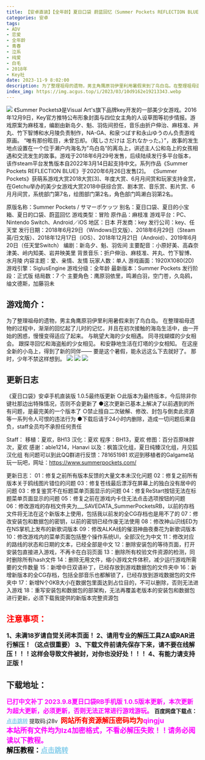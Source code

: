 ```yaml
---
title: 【安卓直装】【全年龄】夏日口袋 蔚蓝回忆（Summer Pockets REFLECTION BLUE）V1.05
categories: 安卓
tags:
- ADV
- 恋爱
- 全年龄
- 青春
- 泣系
- 纯爱
- 白毛
- 2018年
- Key社
date: 2023-11-9 8:02:00
description: 为了整理祖母的遗物，男主角鹰原羽伊里利用暑假来到了鸟白岛。在整理祖母遗物的过程中，渐渐的回忆起了儿时的记忆，并且在初次接触的海岛生活中，由一开始的困惑，慢慢变得适应了起来。与眺望大海的少女相遇。同寻找蝴蝶的少女相会。
index_img: https://img.acgus.top/i/2023/03/10d9162e19213343.webp
---
```

![](https://img.acgus.top/i/2023/03/10d9162e19213343.webp)
《Summer Pockets》是Visual Art's旗下品牌key开发的一部美少女游戏。2016年12月9日，Key官方推特公布形象封面与四位女主角的人设草图等初步情报。游戏原案为麻枝准，编剧由新岛夕、魁、羽佐间担任，音乐由折户伸治、麻枝准、丼丸、竹下智博和水月陵负责制作，NA-GA、和泉つばす和永山ゆうのん负责游戏原画。
“唯有那份眩目，未曾忘却。（眩しさだけは 忘れなかった。）”，故事的发生地点设置在一个位于濑户内海名为”鸟白岛“的离岛上，讲述主人公和岛上的女孩相遇和交流发生的故事。游戏于2018年6月29号发售，后续陆续发行多平台版本，该作steam平台发售版本自2022年3月14日起支持中文。系列作品《Summer Pockets REFLECTION BLUE》于2020年6月26日发售[2]。
《Summer Pockets》获萌系游戏大赏2018大赏[3]、年度大赏、6月月间赏和玩家支持金赏，在Getchu举办的美少女游戏大赏2018中获综合赏、剧本赏、音乐赏、影片赏、6月月间赏，系统部门第7名，绘图部门第2名，角色部门鸣濑白羽第2名。

原版名称：Summer Pockets / サマーポケッツ
别名：夏日口袋、夏日的小宝箱、夏日的口袋、蔚蓝回忆
游戏类型：冒险
原作品：麻枝准
游戏平台：PC、Nintendo Switch、Android／iOS
地区：日本
开发商：key
发行公司：key、任天堂
发行日期：2018年6月29日（Windows日文版）、2018年6月29日（Steam英/日文版）、2018年12月17日（iOS）、2018年12月21日（Android）、2019年6月20日（任天堂Switch）
编剧：新岛夕、魁、羽佐间
主要配音：小原好美、高森奈津美、岭内知美、岩井映美里
背景音乐：折户伸治、麻枝准、丼丸、竹下智博、水月陵
内容主题：爱、亲情、友情
玩家人数：单人
游戏画面：1920X1080(2D)
游戏引擎：SiglusEngine
游戏分级：全年龄
最新版本：Summer Pockets
发行阶段：正式版
结局数：7 个
主要角色：鹰原羽依里，鸣濑白羽，空门苍，久岛鸥，䌷文德斯，加藤羽未

## 游戏简介：
为了整理祖母的遗物，男主角鹰原羽伊里利用暑假来到了鸟白岛。
在整理祖母遗物的过程中，渐渐的回忆起了儿时的记忆，并且在初次接触的海岛生活中，由一开始的困惑，慢慢变得适应了起来。
与眺望大海的少女相遇。
同寻找蝴蝶的少女相会。
跟探寻回忆和海盗船的少女相见。
和安静地生活在灯塔的少女相知。
在这座全新的小岛上，得到了新的同伴——
要是这个暑假，能永远这么下去就好了。
那时，少年不禁这样想到。
![](https://img.acgus.top/i/2023/03/1eb190a4ad213351.webp)
![](https://img.acgus.top/i/2023/03/435964550b213349.webp)
![](https://img.acgus.top/i/2023/03/e55e6f0dd7213346.webp)
## 更新日志
《夏日口袋》安卓手机直装版 1.0.5最终版更新
○此版本为最终版本，今后除非你键社那边出特殊情况，否则不会更新了
●这次更新已基本上解决了以前遇到的所有问题，是最完美的一个版本了
○禁止擅自二次破解、修改、封包与倒卖此资源等一系列令人可恨的违法行为
●下载后请于24小时内删除，造成一切问题后果自负，staff全员均不承担任何责任

Staff：
移植：夏欢，BH13
汉化：夏欢
程序：BH13，夏欢
修图：百分百原味胖次，夏欢
感谢：able1214，Hanavi
以及：枫笛汉化组，夏日纯臻汉化组，月见狐汉化组
有问题可以到此QQ群进行反馈：781651981
欢迎到移植者的Galgame站玩一玩吧，网址：https://www.summerpockets.com/

更新日志：
01：修复之前所有版本反馈的大量文本未汉化问题
02：修复之前所有版本关于鸥线图片错位的问题
03：修复苍线最后漂浮在屏幕上的独白没有居中的问题
03：修复鉴赏不在标题菜单页面显示的问题
04：修复ReStart按钮无法在标题菜单页面显示的问题
05：修复之前在游戏内卡住无法点击选项按钮的问题
06：修改游戏的存档文件夹为___SAVEDATA_SummerPocketsRB，以前的存档文件将无法在这个新版本上使用，包括我以前发的全CG存档也是用不了的
07：修改安装包和数据包的密钥，以前的密钥已经作废无法使用
08：修改神山识线ED为在NS掌机上发布的新歌词版本
09：修改ALKA线的催泪神曲夜奏花为新歌词版本
10：修改游戏内的菜单页面包括整个操作系统UI，全部汉化为中文
11：修改对应的路线的状态和日期的文本，已经全部是中文
12：删除安装包的等待页面，打开安装包直接进入游戏，不再卡在白羽页面
13：删除所有校验文件资源的检测，同时删除所有hash文件
14：删除无用文件，缩小游戏文件体积，减少运行游戏所需要的文件数量
15：新增中日双语补丁，已经存放到游戏数据包的文件夹中
16：新增新版本的全CG存档，包括全部音乐也都解锁了，已经存放到游戏数据包的文件夹中
17：新增N个0KB大小在数据包里面达到占位目的，不可以删除，否则无法进入游戏
18：重写安装包和数据包的部架构，无法再覆盖老版本的安装包和数据包进行更新，必须下载我提供的新版本完整资源包
<br>





## <font color=#FF0000 >注意事项：</font>
<font size=3><b>1、未满18岁请自觉关闭本页面！
2、请用专业的解压工具ZA或RAR进行解压！（这点很重要）
3、下载文件前请先保存下来，请不要在线解压！！！这样会导致文件被封，对你也没好处！！！
4、有能力请支持正版！</b></font>

## 下载地址：
<font color=#FF00FF size=3><b>已打中文补丁</b></font>
<font color=#FF00FF size=3>**2023.9.8夏日口袋RB手机版 1.0.5版本更新，本次更新为超大更新，必须更新，否则无法正常进行游戏游玩。**</font>
<b>百度网盘下载点：</b><a href="https://pan.baidu.com/s/1nJ226K_xurFO1O22YPYjSQ?pwd=j28v" style="color: #87CEEB;"><b>点击跳转</b></a> 提取码:j28v
<a style="padding: 0" href="https://post.qingju.org/AD/"><img style="max-width:100%" src="https://img.acgus.top/i/2024/07/478f689b8021d8d499ab43d21acf137a.gif" alt=""></a>
<b><font color=#FF0000 size=4>网站所有资源解压密码均为</b></font><b><font color=#FF00FF size=4>qingju</font><font color=#FF0000 ></font></b><br><b><font color=#FF00FF size=4>本站所有文件均为lz4加密格式，不看必解压失败！！请务必阅读以下教程。</b></font><br><b><font color=#000 size=4>解压教程：</b><a href="https://post.qingju.org/tutorial/000/" style="color: #87CEEB;"><b>点击跳转</b></a>